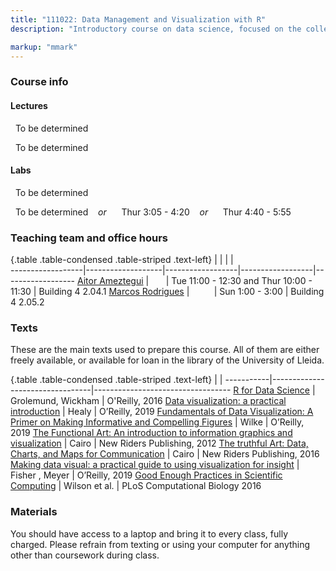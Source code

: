 ```yaml
---
title: "111022: Data Management and Visualization with R"
description: "Introductory course on data science, focused on the collection, management, visualization and analysis of data. We cover the entire data science pipeline from data acquisition to publication. The course will focus on the R statistical computing language and is addressed to second-year students of the Master's Degree Erasmus Mundus in Spatial and Ecological Modelling in European Forestry at the University of Lleida. The aim is to teach the students how to use R to effectively manage, clean, analyze and visualize data. The course is based on a “hands-on” approach, so that the students can easily transfer the acquired knowledge to real case studies, and even use it to process and analyze their own set of data, helping them in the preparation of their Master Thesis. "

markup: "mmark"
---
```


### Course info

#### Lectures

<font color="#6CA0DC"><i class="fas fa-university fa-lg"></i></font> &nbsp; To be determined

<font color="#6CA0DC"><i class="fas fa-calendar-alt fa-lg"></i></font> &nbsp; To be determined

#### Labs

<font color="#6CA0DC"><i class="fas fa-university fa-lg"></i></font> &nbsp; To be determined

<font color="#6CA0DC"><i class="fas fa-calendar-alt fa-lg"></i></font> &nbsp; To be determined
&nbsp;&nbsp; <i>or</i> &nbsp;&nbsp;
<font color="#6CA0DC"><i class="fas fa-calendar-alt fa-lg"></i></font> &nbsp; Thur 3:05 - 4:20
&nbsp;&nbsp; <i>or</i> &nbsp;&nbsp;
<font color="#6CA0DC"><i class="fas fa-calendar-alt fa-lg"></i></font> &nbsp; Thur 4:40 - 5:55

### Teaching team and office hours 

{.table .table-condensed .table-striped .text-left}
<span></span>     | <span></span>     | <span></span>    | <span></span>    |  <span></span>      
------------------|-------------------|------------------|------------------|------------------ 
 [Aitor Ameztegui](http://ameztegui.weebly.com/) | <a href="mailto:aitor.ameztegui@eagrof.udl.cat" title="email"><i class="fa fa-envelope"></i></a> &nbsp; <a href="https://github.com/ameztegui" title="GitHub"><i class="fa fa-github"></i></a> &nbsp; <a href="https://twitter.com/multivac42" title="Twitter"><i class="fa fa-twitter"></i></a>  &nbsp;<a href="tel:973702540" title="Telephone"><i class="fa fa-phone"></i></a> | Tue 11:00 - 12:30 and Thur 10:00 - 11:30 | Building 4 2.04.1
[Marcos Rodrigues](http://www.eagrof.udl.cat/es/personal/PDI/rodrigues.html) | <a href="mailto:rmarcos@eagrof.udl.cat" title="email"><i class="fa fa-envelope"></i></a>  &nbsp; &nbsp;&nbsp;&nbsp;&nbsp; &nbsp; <a href="tel:973702546" title="Telephone"><i class="fa fa-phone"></i></a> | Sun 1:00 - 3:00 | Building 4 2.05.2
                

### Texts

These are the main texts used to prepare this course. All of them are either freely available, or available for loan in the library of the University of Lleida.

{.table .table-condensed .table-striped .text-left}
 <span></span>     | <span></span> | <span></span> 
-----------|---------------------------------|----------------------------------
[R for Data Science](http://r4ds.had.co.nz/) | Grolemund, Wickham | O'Reilly, 2016
[Data visualization: a practical introduction](https://kieranhealy.org/publications/dataviz/) | Healy | O’Reilly, 2019
[Fundamentals of Data Visualization: A Primer on Making Informative and Compelling Figures](https://serialmentor.com/dataviz/) | Wilke | O’Reilly, 2019
[The Functional Art: An introduction to information graphics and visualization](http://www.thefunctionalart.com/) | Cairo | New Riders Publishing, 2012
[The truthful Art: Data, Charts, and Maps for Communication](https://www.amazon.es/Truthful-Art-Data-Charts-Communication/dp/0321934075) | Cairo | New Riders Publishing, 2016
[Making data visual: a practical guide to using visualization for insight](https://www.amazon.com/Making-Data-Visual-Practical-Visualization/dp/1491928468) | Fisher , Meyer |  O’Reilly, 2019
[Good Enough Practices in Scientific Computing](https://journals.plos.org/ploscompbiol/article?id=10.1371/journal.pcbi.1005510) | Wilson et al. | PLoS Computational Biology 2016 



### Materials

You should have access to a laptop and bring it to every class, fully charged.
Please refrain from texting or using your computer for anything other than coursework during class.


